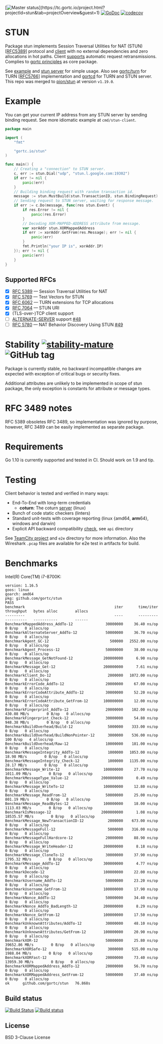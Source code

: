 [![Master status](https://tc.gortc.io/app/rest/builds/buildType:(id:stun_MasterStatus)/statusIcon.svg)](https://tc.gortc.io/project.html?projectId=stun&tab=projectOverview&guest=1)
[![GoDoc](https://godoc.org/github.com/gortc/stun?status.svg)](http://godoc.org/github.com/gortc/stun)
[![codecov](https://codecov.io/gh/gortc/stun/branch/master/graph/badge.svg)](https://codecov.io/gh/gortc/stun)
# STUN
Package stun implements Session Traversal Utilities for NAT (STUN) [[RFC5389](https://tools.ietf.org/html/rfc5389)]
protocol and [client](https://godoc.org/github.com/gortc/stun#Client) with no external dependencies and zero allocations in hot paths.
Client [supports](https://godoc.org/github.com/gortc/stun#WithRTO) automatic request retransmissions.
Complies to [gortc principles](https://gortc.io/#principles) as core package.

See [example](https://godoc.org/github.com/gortc/stun#example-Message) and [stun server](https://github.com/gortc/stund) for simple usage.
Also see [gortc/turn](https://github.com/gortc/turn) for TURN [[RFC5766](https://tools.ietf.org/html/rfc5766)] implementation and
[gortcd](https://github.com/gortc/gortcd) for TURN and STUN server. This repo was merged to [pion/stun](https://github.com/pion/stun)
at version `v1.19.0`.

# Example
You can get your current IP address from any STUN server by sending
binding request. See more idiomatic example at `cmd/stun-client`.
```go
package main

import (
	"fmt"

	"gortc.io/stun"
)

func main() {
	// Creating a "connection" to STUN server.
	c, err := stun.Dial("udp", "stun.l.google.com:19302")
	if err != nil {
		panic(err)
	}
	// Building binding request with random transaction id.
	message := stun.MustBuild(stun.TransactionID, stun.BindingRequest)
	// Sending request to STUN server, waiting for response message.
	if err := c.Do(message, func(res stun.Event) {
		if res.Error != nil {
			panic(res.Error)
		}
		// Decoding XOR-MAPPED-ADDRESS attribute from message.
		var xorAddr stun.XORMappedAddress
		if err := xorAddr.GetFrom(res.Message); err != nil {
			panic(err)
		}
		fmt.Println("your IP is", xorAddr.IP)
	}); err != nil {
		panic(err)
	}
}
```

## Supported RFCs
- [x] [RFC 5389](https://tools.ietf.org/html/rfc5389) — Session Traversal Utilities for NAT
- [x] [RFC 5769](https://tools.ietf.org/html/rfc5769) — Test Vectors for STUN
- [x] [RFC 6062](https://tools.ietf.org/html/rfc6062) — TURN extensions for TCP allocations
- [x] [RFC 7064](https://tools.ietf.org/html/rfc7064) — STUN URI
- [x] (TLS-over-)TCP client support
- [ ] [ALTERNATE-SERVER](https://tools.ietf.org/html/rfc5389#section-11) support [#48](https://github.com/gortc/stun/issues/48)
- [ ] [RFC 5780](https://tools.ietf.org/html/rfc5780) — NAT Behavior Discovery Using STUN [#49](https://github.com/gortc/stun/issues/49)

# Stability [![stability-mature](https://img.shields.io/badge/stability-mature-008000.svg)](https://github.com/mkenney/software-guides/blob/master/STABILITY-BADGES.md#mature) ![GitHub tag](https://img.shields.io/github/tag/gortc/stun.svg)

Package is currently stable, no backward incompatible changes are expected
with exception of critical bugs or security fixes.

Additional attributes are unlikely to be implemented in scope of stun package,
the only exception is constants for attribute or message types.

# RFC 3489 notes
RFC 5389 obsoletes RFC 3489, so implementation was ignored by purpose, however,
RFC 3489 can be easily implemented as separate package.

# Requirements
Go 1.10 is currently supported and tested in CI. Should work on 1.9 and tip.

# Testing
Client behavior is tested and verified in many ways:
  * End-To-End with long-term credentials
    * **coturn**: The coturn [server](https://github.com/coturn/coturn/wiki/turnserver) (linux)
  * Bunch of code static checkers (linters)
  * Standard unit-tests with coverage reporting (linux {amd64, **arm**64}, windows and darwin)
  * Explicit API backward compatibility [check](https://github.com/gortc/api), see `api` directory

See [TeamCity project](https://tc.gortc.io/project.html?projectId=stun&guest=1) and `e2e` directory
for more information. Also the Wireshark `.pcap` files are available for e2e test in
artifacts for build.

# Benchmarks

Intel(R) Core(TM) i7-8700K:

```
version: 1.16.5
goos: linux
goarch: amd64
pkg: github.com/gortc/stun
PASS
benchmark                                         iter       time/iter      throughput   bytes alloc        allocs
---------                                         ----       ---------      ----------   -----------        ------
BenchmarkMappedAddress_AddTo-12               30000000     36.40 ns/op                        0 B/op   0 allocs/op
BenchmarkAlternateServer_AddTo-12             50000000     36.70 ns/op                        0 B/op   0 allocs/op
BenchmarkAgent_GC-12                            500000   2552.00 ns/op                        0 B/op   0 allocs/op
BenchmarkAgent_Process-12                     50000000     38.00 ns/op                        0 B/op   0 allocs/op
BenchmarkMessage_GetNotFound-12              200000000      6.90 ns/op                        0 B/op   0 allocs/op
BenchmarkMessage_Get-12                      200000000      7.61 ns/op                        0 B/op   0 allocs/op
BenchmarkClient_Do-12                          2000000   1072.00 ns/op                        0 B/op   0 allocs/op
BenchmarkErrorCode_AddTo-12                   20000000     67.00 ns/op                        0 B/op   0 allocs/op
BenchmarkErrorCodeAttribute_AddTo-12          30000000     52.20 ns/op                        0 B/op   0 allocs/op
BenchmarkErrorCodeAttribute_GetFrom-12       100000000     12.00 ns/op                        0 B/op   0 allocs/op
BenchmarkFingerprint_AddTo-12                 20000000    102.00 ns/op     430.08 MB/s        0 B/op   0 allocs/op
BenchmarkFingerprint_Check-12                 30000000     54.80 ns/op     948.38 MB/s        0 B/op   0 allocs/op
BenchmarkBuildOverhead/Build-12                5000000    333.00 ns/op                        0 B/op   0 allocs/op
BenchmarkBuildOverhead/BuildNonPointer-12      3000000    536.00 ns/op                      100 B/op   4 allocs/op
BenchmarkBuildOverhead/Raw-12                 10000000    181.00 ns/op                        0 B/op   0 allocs/op
BenchmarkMessageIntegrity_AddTo-12             1000000   1053.00 ns/op      18.98 MB/s        0 B/op   0 allocs/op
BenchmarkMessageIntegrity_Check-12             1000000   1135.00 ns/op      28.17 MB/s        0 B/op   0 allocs/op
BenchmarkMessage_Write-12                    100000000     27.70 ns/op    1011.09 MB/s        0 B/op   0 allocs/op
BenchmarkMessageType_Value-12               2000000000      0.49 ns/op                        0 B/op   0 allocs/op
BenchmarkMessage_WriteTo-12                  100000000     12.80 ns/op                        0 B/op   0 allocs/op
BenchmarkMessage_ReadFrom-12                  50000000     25.00 ns/op     801.19 MB/s        0 B/op   0 allocs/op
BenchmarkMessage_ReadBytes-12                100000000     18.00 ns/op    1113.03 MB/s        0 B/op   0 allocs/op
BenchmarkIsMessage-12                       2000000000      1.08 ns/op   18535.57 MB/s        0 B/op   0 allocs/op
BenchmarkMessage_NewTransactionID-12           2000000    673.00 ns/op                        0 B/op   0 allocs/op
BenchmarkMessageFull-12                        5000000    316.00 ns/op                        0 B/op   0 allocs/op
BenchmarkMessageFullHardcore-12               20000000     88.90 ns/op                        0 B/op   0 allocs/op
BenchmarkMessage_WriteHeader-12              200000000      8.18 ns/op                        0 B/op   0 allocs/op
BenchmarkMessage_CloneTo-12                   30000000     37.90 ns/op    1795.32 MB/s        0 B/op   0 allocs/op
BenchmarkMessage_AddTo-12                    300000000      4.77 ns/op                        0 B/op   0 allocs/op
BenchmarkDecode-12                           100000000     22.00 ns/op                        0 B/op   0 allocs/op
BenchmarkUsername_AddTo-12                    50000000     23.20 ns/op                        0 B/op   0 allocs/op
BenchmarkUsername_GetFrom-12                 100000000     17.90 ns/op                        0 B/op   0 allocs/op
BenchmarkNonce_AddTo-12                       50000000     34.40 ns/op                        0 B/op   0 allocs/op
BenchmarkNonce_AddTo_BadLength-12            200000000      8.29 ns/op                        0 B/op   0 allocs/op
BenchmarkNonce_GetFrom-12                    100000000     17.50 ns/op                        0 B/op   0 allocs/op
BenchmarkUnknownAttributes/AddTo-12           30000000     48.10 ns/op                        0 B/op   0 allocs/op
BenchmarkUnknownAttributes/GetFrom-12        100000000     20.90 ns/op                        0 B/op   0 allocs/op
BenchmarkXOR-12                               50000000     25.80 ns/op   39652.86 MB/s        0 B/op   0 allocs/op
BenchmarkXORSafe-12                            3000000    515.00 ns/op    1988.04 MB/s        0 B/op   0 allocs/op
BenchmarkXORFast-12                           20000000     73.40 ns/op   13959.30 MB/s        0 B/op   0 allocs/op
BenchmarkXORMappedAddress_AddTo-12            20000000     56.70 ns/op                        0 B/op   0 allocs/op
BenchmarkXORMappedAddress_GetFrom-12          50000000     37.40 ns/op                        0 B/op   0 allocs/op
ok  	github.com/gortc/stun	76.868s
```

## Build status
[![Build Status](https://travis-ci.com/gortc/stun.svg)](https://travis-ci.com/gortc/stun)
[![Build status](https://ci.appveyor.com/api/projects/status/fw3drn3k52mf5ghw/branch/master?svg=true)](https://ci.appveyor.com/project/ernado/stun-j08g0/branch/master)

## License
BSD 3-Clause License
